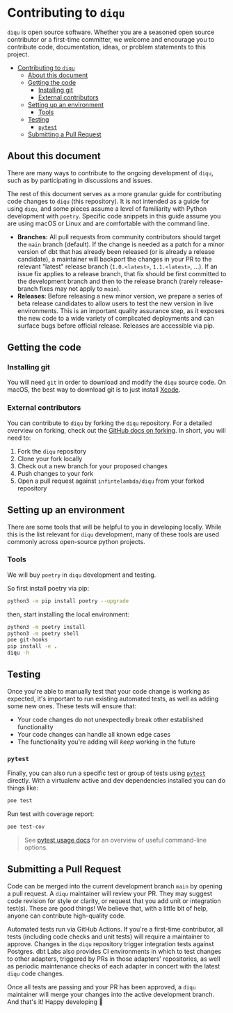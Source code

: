 # Contributing to `diqu`

`diqu` is open source software. Whether you are a seasoned open source contributor or a first-time committer, we welcome and encourage you to contribute code, documentation, ideas, or problem statements to this project.

- [Contributing to `diqu`](#contributing-to-diqu)
  - [About this document](#about-this-document)
  - [Getting the code](#getting-the-code)
    - [Installing git](#installing-git)
    - [External contributors](#external-contributors)
  - [Setting up an environment](#setting-up-an-environment)
    - [Tools](#tools)
  - [Testing](#testing)
    - [`pytest`](#pytest)
  - [Submitting a Pull Request](#submitting-a-pull-request)

## About this document

There are many ways to contribute to the ongoing development of `diqu`, such as by participating in discussions and issues.

The rest of this document serves as a more granular guide for contributing code changes to `diqu` (this repository). It is not intended as a guide for using `diqu`, and some pieces assume a level of familiarity with Python development with `poetry`. Specific code snippets in this guide assume you are using macOS or Linux and are comfortable with the command line.

- **Branches:** All pull requests from community contributors should target the `main` branch (default). If the change is needed as a patch for a minor version of dbt that has already been released (or is already a release candidate), a maintainer will backport the changes in your PR to the relevant "latest" release branch (`1.0.<latest>`, `1.1.<latest>`, ...). If an issue fix applies to a release branch, that fix should be first committed to the development branch and then to the release branch (rarely release-branch fixes may not apply to `main`).
- **Releases**: Before releasing a new minor version, we prepare a series of beta release candidates to allow users to test the new version in live environments. This is an important quality assurance step, as it exposes the new code to a wide variety of complicated deployments and can surface bugs before official release. Releases are accessible via pip.

## Getting the code

### Installing git

You will need `git` in order to download and modify the `diqu` source code. On macOS, the best way to download git is to just install [Xcode](https://developer.apple.com/support/xcode/).

### External contributors

You can contribute to `diqu` by forking the `diqu` repository. For a detailed overview on forking, check out the [GitHub docs on forking](https://help.github.com/en/articles/fork-a-repo). In short, you will need to:

1. Fork the `diqu` repository
2. Clone your fork locally
3. Check out a new branch for your proposed changes
4. Push changes to your fork
5. Open a pull request against `infintelambda/diqu` from your forked repository

## Setting up an environment

There are some tools that will be helpful to you in developing locally. While this is the list relevant for `diqu` development, many of these tools are used commonly across open-source python projects.

### Tools

We will buy `poetry` in `diqu` development and testing.

So first install poetry via pip:

```bash
python3 -m pip install poetry --upgrade
```

then, start installing the local environment:

```bash
python3 -m poetry install
python3 -m poetry shell
poe git-hooks
pip install -e .
diqu -h
```

## Testing

Once you're able to manually test that your code change is working as expected, it's important to run existing automated tests, as well as adding some new ones. These tests will ensure that:

- Your code changes do not unexpectedly break other established functionality
- Your code changes can handle all known edge cases
- The functionality you're adding will _keep_ working in the future

### `pytest`

Finally, you can also run a specific test or group of tests using [`pytest`](https://docs.pytest.org/en/latest/) directly. With a virtualenv active and dev dependencies installed you can do things like:

```bash
poe test
```

Run test with coverage report:

```bash
poe test-cov
```

> See [pytest usage docs](https://docs.pytest.org/en/6.2.x/usage.html) for an overview of useful command-line options.

## Submitting a Pull Request

Code can be merged into the current development branch `main` by opening a pull request. A `diqu` maintainer will review your PR. They may suggest code revision for style or clarity, or request that you add unit or integration test(s). These are good things! We believe that, with a little bit of help, anyone can contribute high-quality code.

Automated tests run via GitHub Actions. If you're a first-time contributor, all tests (including code checks and unit tests) will require a maintainer to approve. Changes in the `diqu` repository trigger integration tests against Postgres. dbt Labs also provides CI environments in which to test changes to other adapters, triggered by PRs in those adapters' repositories, as well as periodic maintenance checks of each adapter in concert with the latest `diqu` code changes.

Once all tests are passing and your PR has been approved, a `diqu` maintainer will merge your changes into the active development branch. And that's it! Happy developing :tada:
